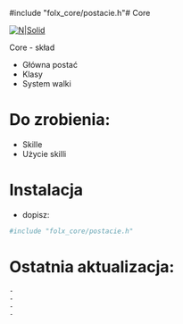 #include "folx_core/postacie.h"# Core

[![N|Solid](https://cldup.com/dTxpPi9lDf.thumb.png)](https://nodesource.com/products/nsolid)

Core - skład

  - Główna postać
  - Klasy
  - System walki

# Do zrobienia:

  - Skille
  - Użycie skilli


# Instalacja
  - dopisz:
  
```sh
#include "folx_core/postacie.h"
```

# Ostatnia aktualizacja:

    -
    -
    -
    -